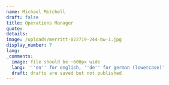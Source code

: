 ```yaml
---
name: Michael Mitchell
draft: false
title: Operations Manager
quote:
details:
image: /uploads/merritt-022719-244-bw-1.jpg
display_number: 7
lang:
_comments:
  image: file should be ~600px wide
  lang: '''en'' for english, ''de'' for german (lowercase)'
  draft: drafts are saved but not published
---
```


